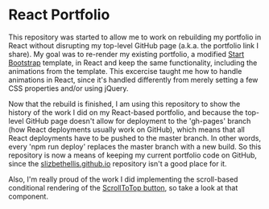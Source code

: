# React Portfolio
This repository was started to allow me to work on rebuilding my portfolio in React without disrupting my top-level GitHub page (a.k.a. the portfolio link I share). My goal was to re-render my existing portfolio, a modified [Start Bootstrap](https://startbootstrap.com/template-overviews/stylish-portfolio/) template, in React and keep the same functionality, including the animations from the template. This excercise taught me how to handle animations in React, since it's handled differently from merely setting a few CSS properties and/or using jQuery.

Now that the rebuild is finished, I am using this repository to show the history of the work I did on my React-based portfolio, and because the top-level GitHub page doesn't allow for deployment to the 'gh-pages' branch (how React deployments usually work on GitHub), which means that all React deployments have to be pushed to the master branch. In other words, every 'npm run deploy' replaces the master branch with a new build. So this repository is now a means of keeping my current portfolio code on GitHub, since the [slizbethellis.github.io](https://github.com/slizbethellis/slizbethellis.github.io) repository isn't a good place for it.

Also, I'm really proud of the work I did implementing the scroll-based conditional rendering of the [ScrollToTop button](https://github.com/slizbethellis/temp-react/tree/master/src/components/ScrolltoTop), so take a look at that component.
